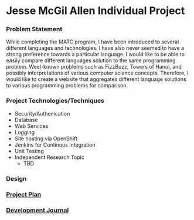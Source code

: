 # Jesse McGil Allen Individual Project

### Problem Statement
While completing the MATC program, I have been introduced to several different languages and technologies.  I have also never seemed to have a strong preference towards a particular language. I would like to be able to easily compare different languages solution to the same programming problem. Weel-known problems such as FizzBuzz, Towers of Hanoi, and possibly interpretations of various computer science concepts.  Therefore, I would like to create a website that aggregates different language solutions to various programming problems for comparison.

### Project Technologies/Techniques
- Security/Authenication
- Database
- Web Services
- Logging
- Site hosting via OpenShift
- Jenkins for Continous Integration
- Unit Testing
- Independent Research Topic
  - TBD

### Design


### [Project Plan](ProjectPlan.md)

### [Development Journal](Journal.md)
